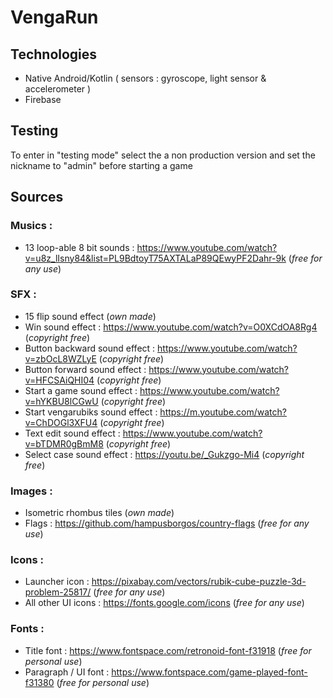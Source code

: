 # VengaRun



## Technologies
- Native Android/Kotlin ( sensors : gyroscope, light sensor & accelerometer )
- Firebase

## Testing

To enter in "testing mode" select the a non production version and set the nickname to "admin" before starting a game

## Sources

### Musics :
- 13 loop-able 8 bit sounds : https://www.youtube.com/watch?v=u8z_lIsny84&list=PL9BdtoyT75AXTALaP89QEwyPF2Dahr-9k (*free for any use*)

### SFX :
- 15 flip sound effect (*own made*)
- Win sound effect : https://www.youtube.com/watch?v=O0XCdOA8Rg4 (*copyright free*)
- Button backward sound effect : https://www.youtube.com/watch?v=zbOcL8WZLyE (*copyright free*)
- Button forward sound effect : https://www.youtube.com/watch?v=HFCSAiQHI04 (*copyright free*)
- Start a game sound effect : https://www.youtube.com/watch?v=hYKBU8lCGwU (*copyright free*)
- Start vengarubiks sound effect : https://m.youtube.com/watch?v=ChDOGl3XFU4 (*copyright free*)
- Text edit sound effect : https://www.youtube.com/watch?v=bTDMR0gBmM8 (*copyright free*)
- Select case sound effect : https://youtu.be/_Gukzgo-Mi4 (*copyright free*)

### Images :
- Isometric rhombus tiles (*own made*)
- Flags : https://github.com/hampusborgos/country-flags (*free for any use*)

### Icons :
- Launcher icon :  https://pixabay.com/vectors/rubik-cube-puzzle-3d-problem-25817/  (*free for any use*)
- All other UI icons : https://fonts.google.com/icons (*free for any use*)

### Fonts :
- Title font : https://www.fontspace.com/retronoid-font-f31918 (*free for personal use*)
- Paragraph / UI font : https://www.fontspace.com/game-played-font-f31380  (*free for personal use*)
